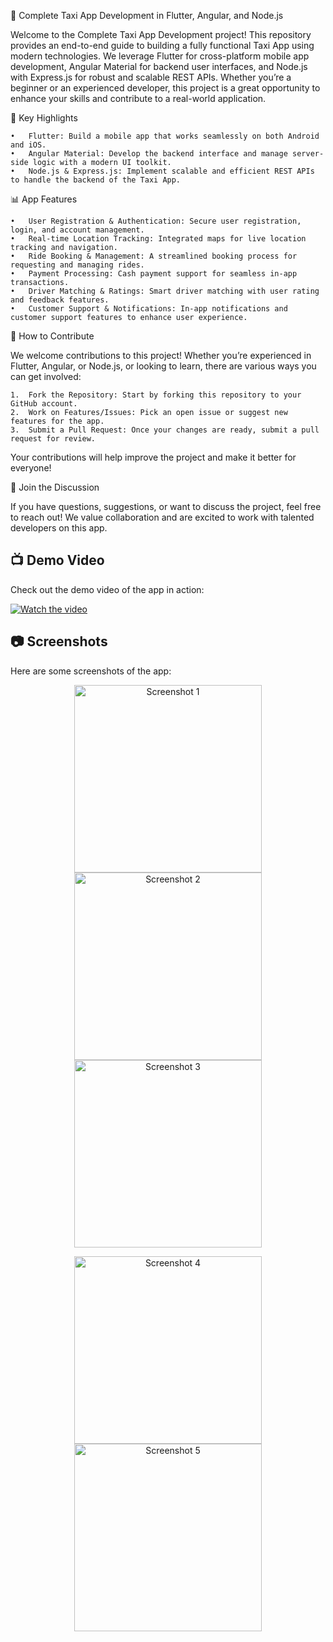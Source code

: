 🚖 Complete Taxi App Development in Flutter, Angular, and Node.js

Welcome to the Complete Taxi App Development project! This repository provides an end-to-end guide to building a fully functional Taxi App using modern technologies. We leverage Flutter for cross-platform mobile app development, Angular Material for backend user interfaces, and Node.js with Express.js for robust and scalable REST APIs. Whether you’re a beginner or an experienced developer, this project is a great opportunity to enhance your skills and contribute to a real-world application.

🌟 Key Highlights

	•	Flutter: Build a mobile app that works seamlessly on both Android and iOS.
	•	Angular Material: Develop the backend interface and manage server-side logic with a modern UI toolkit.
	•	Node.js & Express.js: Implement scalable and efficient REST APIs to handle the backend of the Taxi App.

📊 App Features

	•	User Registration & Authentication: Secure user registration, login, and account management.
	•	Real-time Location Tracking: Integrated maps for live location tracking and navigation.
	•	Ride Booking & Management: A streamlined booking process for requesting and managing rides.
	•	Payment Processing: Cash payment support for seamless in-app transactions.
	•	Driver Matching & Ratings: Smart driver matching with user rating and feedback features.
	•	Customer Support & Notifications: In-app notifications and customer support features to enhance user experience.

🚀 How to Contribute

We welcome contributions to this project! Whether you’re experienced in Flutter, Angular, or Node.js, or looking to learn, there are various ways you can get involved:

	1.	Fork the Repository: Start by forking this repository to your GitHub account.
	2.	Work on Features/Issues: Pick an open issue or suggest new features for the app.
	3.	Submit a Pull Request: Once your changes are ready, submit a pull request for review.

Your contributions will help improve the project and make it better for everyone!

🙌 Join the Discussion

If you have questions, suggestions, or want to discuss the project, feel free to reach out! We value collaboration and are excited to work with talented developers on this app.

## 📺 Demo Video

Check out the demo video of the app in action:

[![Watch the video](https://img.youtube.com/vi/LkzQVjdqOOE/maxresdefault.jpg)](https://www.youtube.com/watch?v=LkzQVjdqOOE)

## 📷 Screenshots

Here are some screenshots of the app:

<p align="center">
  <img src="https://github.com/Sabin03/taxi_driver/raw/main/assets/Screenshots/screenshot1.png" alt="Screenshot 1" width="300"/>
  <img src="https://github.com/Sabin03/taxi_driver/raw/main/assets/Screenshots/screenshot2.png" alt="Screenshot 2" width="300"/>
  <img src="https://github.com/Sabin03/taxi_driver/raw/main/assets/Screenshots/screenshot3.png" alt="Screenshot 3" width="300"/>
</p>

<p align="center">
  <img src="https://github.com/Sabin03/taxi_driver/raw/main/assets/Screenshots/screenshot4.png" alt="Screenshot 4" width="300"/>
  <img src="https://github.com/Sabin03/taxi_driver/raw/main/assets/Screenshots/screenshot5.png" alt="Screenshot 5" width="300"/>
</p>

